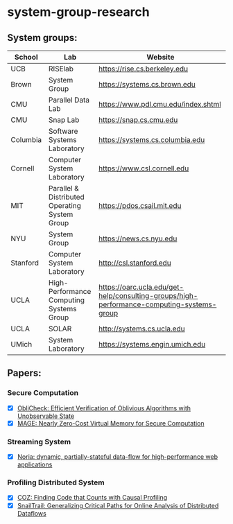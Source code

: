 # system-group-research

## System groups:
| School  | Lab | Website |
| ------------- | ------------- | ------------- |
| UCB | RISElab | https://rise.cs.berkeley.edu |
| Brown | System Group | https://systems.cs.brown.edu |
| CMU | Parallel Data Lab | https://www.pdl.cmu.edu/index.shtml |
| CMU | Snap Lab | https://snap.cs.cmu.edu |
| Columbia | Software Systems Laboratory | https://systems.cs.columbia.edu |
| Cornell | Computer System Laboratory | https://www.csl.cornell.edu |
| MIT | Parallel & Distributed Operating System Group | https://pdos.csail.mit.edu |
| NYU | System Group | https://news.cs.nyu.edu |
| Stanford | Computer System Laboratory | http://csl.stanford.edu |
| UCLA | High-Performance Computing Systems Group | https://oarc.ucla.edu/get-help/consulting-groups/high-performance-computing-systems-group |
| UCLA | SOLAR | http://systems.cs.ucla.edu |
| UMich | System Laboratory | https://systems.engin.umich.edu |

## Papers:

### Secure Computation
- [x] [ObliCheck: Efficient Verification of Oblivious Algorithms with Unobservable State](/papers/ObliCheck.md)
- [x] [MAGE: Nearly Zero-Cost Virtual Memory for Secure Computation](/papers/MAGE.md)

### Streaming System
- [x] [Noria: dynamic, partially-stateful data-flow for high-performance web applications](/papers/Noria.md) 

### Profiling Distributed System
- [x] [COZ: Finding Code that Counts with Causal Profiling](/papers/COZ.md)
- [x] [SnailTrail: Generalizing Critical Paths for Online Analysis of Distributed Dataflows](/papers/SnailTrail.md)
